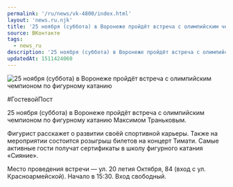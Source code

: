 ```yaml
---
permalink: '/ru/news/vk-4800/index.html'
layout: 'news.ru.njk'
title: '25 ноября (суббота) в Воронеже пройдёт встреча с олимпийским чемпионом по фигурному катанию Ма'
source: ВКонтакте
tags:
  - news_ru
description: '25 ноября (суббота) в Воронеже пройдёт встреча с олимпийским чемпионом по фигурному катанию'
updatedAt: 1511424060
---
```

![25 ноября (суббота) в Воронеже пройдёт встреча с олимпийским чемпионом по фигурному катанию](https://sun9-24.userapi.com/impf/c841333/v841333441/44a7a/v-EYHmk1hUQ.jpg?size=1280x843&quality=96&sign=2eb182616fae762f9e7f84e6f12e54b2&c_uniq_tag=4eGvhCJLuF7bgrtcjujeVVOHsUp32tXsaGHLQI8CcN4&type=album)

#ГостевойПост

25 ноября (суббота) в Воронеже пройдёт встреча с олимпийским чемпионом по фигурному катанию Максимом Траньковым.

Фигурист расскажет о развитии своёй спортивной карьеры. Также на мероприятии состоится розыгрыш билетов на концерт Тимати. Самые активные гости получат сертификаты в школу фигурного катания «Сияние».

Место проведения встречи — ул. 20 летия Октября, 84 (вход с ул. Красноармейской).
Начало в 15:30. Вход свободный.
